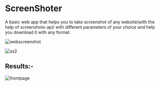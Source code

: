 # ScreenShoter
A basic web app that helps you to take screenshot of any website(with the help of screenshots-api) with different parameters of your choice and help you download it with any format.

![webscreenshot](https://user-images.githubusercontent.com/91601706/230495385-ef2ed893-2d23-4a99-a170-d7df7ad3209e.png)

![ss2](https://user-images.githubusercontent.com/91601706/230495699-7710bc5a-0512-4873-bddd-c706393b32f7.png)

## Results:-
![frontpage](https://user-images.githubusercontent.com/91601706/230495868-97dde233-553e-4772-bb3c-9ad97fa0105b.png)
